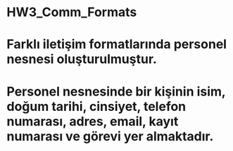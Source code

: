 # HW3_Comm_Formats
# Farklı iletişim formatlarında personel nesnesi oluşturulmuştur.
# Personel nesnesinde bir kişinin isim, doğum tarihi, cinsiyet, telefon numarası, adres, email, kayıt numarası ve görevi yer almaktadır.